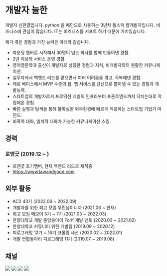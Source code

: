# 개발자 늘한
개발자 신한결입니다. python 을 메인으로 사용하는 3년차 풀스택 웹개발자입니다.
비즈니스에 관심이 많습니다. IT는 비즈니스를 서포트 하기 때문에 가치있습니다.

제가 겪은 경험과 가진 능력은 아래와 같습니다.
- 파운딩 멤버로 시작해서 30명이 넘는 회사를 함께 만들어낸 경험.
- 2년 이상의 서비스 운영 경험.
- 영어영문학과 출신이 개발자로 성장한 경험과 지식, 비개발자와의 원활한 커뮤니케이션.
- 실무자에서 백엔드 리드를 맡으면서 여러 어려움을 겪고, 극복해낸 경험.
- 제로 베이스에서 MVP 수준의 웹, 앱 서비스를 단신으로 뽑아낼 수 있는 경험과 개발능력.
- 스타트업의 개발자로서 프로덕션 레벨의 인프라부터 프론트엔드까지 닥치는대로 작업해온 경험.
- 빠른 실행과 탐색을 통해 불확실한 외부환경에 빠르게 적응하는 스타트업 기업가 마인드.
- 비폭력 대화, 일치적 대화가 가능한 커뮤니케이션 스킬.  


## 경력

### 로앤굿 (2019.12 ~ )
- 로앤굿 초기멤버, 현재 백엔드 리드로 재직중
- https://www.lawandgood.com


## 외부 활동  
- AC2 43기 (2022.06 ~ 2022.09)
- 개발자를 위한 회고 모임 우린남이니까 (2021.06 ~ 현재)  
- 회고 모임 메모어 5기 ~ 7기 (2021.05 ~ 2022.03)  
- 한양대학교 개발 중앙동아리 Forif 개발 멘토  (2020.03 ~ 2021.02)  
- 한양대학교 커뮤니티 위한 개발팀 (2019.09 ~ 2020.12)  
- 피로그래밍 12기 ~ 16기 크롤링 세션 (2020.02 ~ 2022.01)  
- 개발 연합동아리 피로그래밍 11기 (2019.07 ~ 2019.08)  



## 채널

[![](https://img.shields.io/static/v1?label=&message=YouTube&color=FF0000&logo=YouTube)](https://www.youtube.com/channel/UCdrsvg9_y6njpdQZsSP-Tbw)
[![](https://img.shields.io/static/v1?label=V&message=Blog&color=06D6A9)](https://velog.io/@neulhan)
[![](https://img.shields.io/static/v1?label=&message=Github&color=181717&logo=Github)](https://github.com/Neulhan/)
[![](https://img.shields.io/static/v1?label=&message=LinkedIn&color=0A66C2&logo=LinkedIn)](https://www.linkedin.com/in/%EC%8B%A0%ED%95%9C%EA%B2%B0/)
